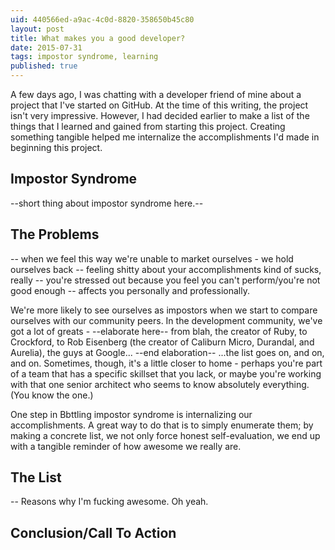 ```yaml
---
uid: 440566ed-a9ac-4c0d-8820-358650b45c80
layout: post
title: What makes you a good developer?
date: 2015-07-31
tags: impostor syndrome, learning
published: true
---
```


A few days ago, I was chatting with a developer friend of mine about a project that I've started on GitHub. At the time of this writing, the project isn't very impressive. However, I had decided earlier to make a list of the things that I learned and gained from starting this project. Creating something tangible helped me internalize the accomplishments I'd made in beginning this project.

## Impostor Syndrome

--short thing about impostor syndrome here.--

## The Problems

-- when we  feel this way we're unable to market ourselves - we hold ourselves back
-- feeling shitty about your accomplishments kind of sucks, really
-- you're stressed out because you feel you can't perform/you're not good enough
-- affects you personally and professionally.

We're more likely to see ourselves as impostors when we start to compare ourselves with our community peers. In the development community, we've got a lot of greats - --elaborate here-- from blah, the creator of Ruby, to Crockford, to Rob Eisenberg (the creator of Caliburn Micro, Durandal, and Aurelia), the guys at Google... --end elaboration-- ...the list goes on, and on, and on. Sometimes, though, it's a little closer to home - perhaps you're part of a team that has a specific skillset that you lack, or maybe you're working with that one senior architect who seems to know absolutely everything. (You know the one.)

One step in Bbttling impostor syndrome is internalizing our accomplishments. A great way to do that is to simply enumerate them; by making a concrete list, we not only force honest self-evaluation, we end up with a tangible reminder of how awesome we really are.

## The List

-- Reasons why I'm fucking awesome. Oh yeah.

## Conclusion/Call To Action



